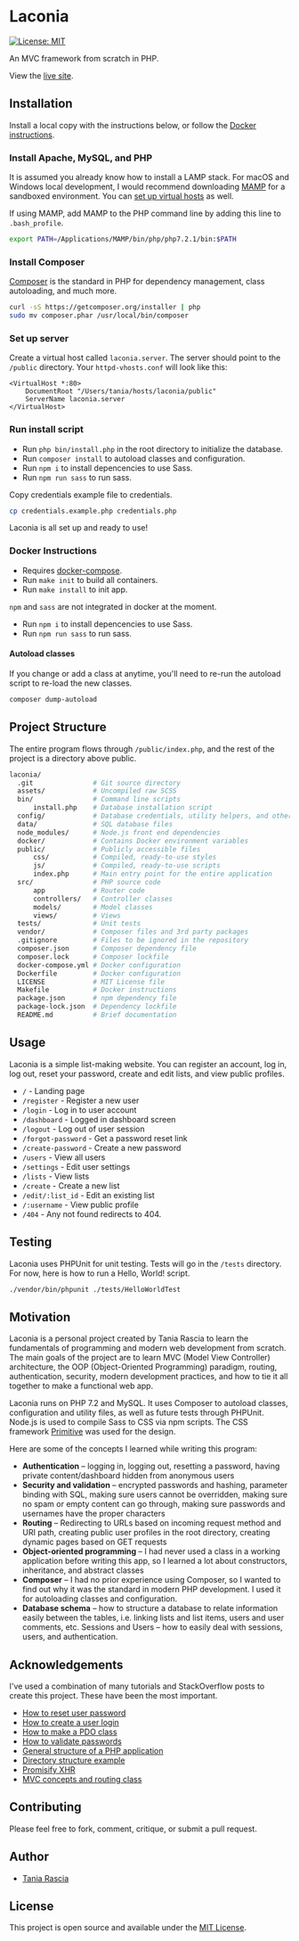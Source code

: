 # Laconia 
[![License: MIT](https://img.shields.io/badge/License-MIT-blue.svg)](https://opensource.org/licenses/MIT)

An MVC framework from scratch in PHP.

View the [live site](https://laconia.dev).

## Installation

Install a local copy with the instructions below, or follow the [Docker instructions](#docker-instructions).

### Install Apache, MySQL, and PHP

It is assumed you already know how to install a LAMP stack. For macOS and Windows local development, I would recommend downloading [MAMP](https://www.mamp.info/en/) for a sandboxed environment. You can [set up virtual hosts](https://www.taniarascia.com/setting-up-virtual-hosts/) as well.

If using MAMP, add MAMP to the PHP command line by adding this line to `.bash_profile`.

```bash
export PATH=/Applications/MAMP/bin/php/php7.2.1/bin:$PATH
```

### Install Composer

[Composer](https://getcomposer.org/) is the standard in PHP for dependency management, class autoloading, and much more.

```bash
curl -sS https://getcomposer.org/installer | php
sudo mv composer.phar /usr/local/bin/composer
```

### Set up server

Create a virtual host called `laconia.server`. The server should point to the `/public` directory. Your `httpd-vhosts.conf` will look like this:

```apacheconf
<VirtualHost *:80>
    DocumentRoot "/Users/tania/hosts/laconia/public"
    ServerName laconia.server
</VirtualHost>
```

### Run install script

- Run `php bin/install.php` in the root directory to initialize the database.
- Run `composer install` to autoload classes and configuration.
- Run `npm i` to install depencencies to use Sass.
- Run `npm run sass` to run sass.

Copy credentials example file to credentials.

```bash
cp credentials.example.php credentials.php
```

Laconia is all set up and ready to use!

### Docker Instructions

- Requires [docker-compose](https://docs.docker.com/compose/install/).
- Run `make init` to build all containers.
- Run `make install` to init app.

`npm` and `sass` are not integrated in docker at the moment.

- Run `npm i` to install depencencies to use Sass.
- Run `npm run sass` to run sass.

#### Autoload classes

If you change or add a class at anytime, you'll need to re-run the autoload script to re-load the new classes.

```bash
composer dump-autoload
```

## Project Structure

The entire program flows through `/public/index.php`, and the rest of the project is a directory above public.

```bash
laconia/
  .git               # Git source directory
  assets/            # Uncompiled raw SCSS
  bin/               # Command line scripts
      install.php    # Database installation script
  config/            # Database credentials, utility helpers, and other configuration
  data/              # SQL database files
  node_modules/      # Node.js front end dependencies
  docker/            # Contains Docker environment variables
  public/            # Publicly accessible files
      css/           # Compiled, ready-to-use styles
      js/            # Compiled, ready-to-use scripts
      index.php      # Main entry point for the entire application
  src/               # PHP source code
      app            # Router code
      controllers/   # Controller classes
      models/        # Model classes
      views/         # Views
  tests/             # Unit tests
  vendor/            # Composer files and 3rd party packages
  .gitignore         # Files to be ignored in the repository
  composer.json      # Composer dependency file
  composer.lock      # Composer lockfile
  docker-compose.yml # Docker configuration
  Dockerfile         # Docker configuration
  LICENSE            # MIT License file
  Makefile           # Docker instructions
  package.json       # npm dependency file
  package-lock.json  # Dependency lockfile
  README.md          # Brief documentation
```

## Usage

Laconia is a simple list-making website. You can register an account, log in, log out, reset your password, create and edit lists, and view public profiles.

- `/` - Landing page
- `/register` - Register a new user
- `/login` - Log in to user account
- `/dashboard` - Logged in dashboard screen
- `/logout` - Log out of user session
- `/forgot-password` - Get a password reset link
- `/create-password` - Create a new password
- `/users` - View all users
- `/settings` - Edit user settings
- `/lists` - View lists
- `/create` - Create a new list
- `/edit/:list_id` - Edit an existing list
- `/:username` - View public profile
- `/404` - Any not found redirects to 404.

## Testing

Laconia uses PHPUnit for unit testing. Tests will go in the `/tests` directory. For now, here is how to run a Hello, World! script.

```bash
./vendor/bin/phpunit ./tests/HelloWorldTest
```

## Motivation

Laconia is a personal project created by Tania Rascia to learn the fundamentals of programming and modern web development from scratch. The main goals of the project are to learn MVC (Model View Controller) architecture, the OOP (Object-Oriented Programming) paradigm, routing, authentication, security, modern development practices, and how to tie it all together to make a functional web app.

Laconia runs on PHP 7.2 and MySQL. It uses Composer to autoload classes, configuration and utility files, as well as future tests through PHPUnit. Node.js is used to compile Sass to CSS via npm scripts. The CSS framework [Primitive](https://taniarascia.github.io/primitive) was used for the design.

Here are some of the concepts I learned while writing this program:

- **Authentication** – logging in, logging out, resetting a password, having private content/dashboard hidden from anonymous users
- **Security and validation** – encrypted passwords and hashing, parameter binding with SQL, making sure users cannot be overridden, making sure no spam or empty content can go through, making sure passwords and usernames have the proper characters
- **Routing** – Redirecting to URLs based on incoming request method and URI path, creating public user profiles in the root directory, creating dynamic pages based on GET requests
- **Object-oriented programming** – I had never used a class in a working application before writing this app, so I learned a lot about constructors, inheritance, and abstract classes
- **Composer** – I had no prior experience using Composer, so I wanted to find out why it was the standard in modern PHP development. I used it for autoloading classes and configuration.
- **Database schema** – how to structure a database to relate information easily between the tables, i.e. linking lists and list items, users and user comments, etc.
  Sessions and Users – how to easily deal with sessions, users, and authentication.

## Acknowledgements

I've used a combination of many tutorials and StackOverflow posts to create this project. These have been the most important.

- [How to reset user password](http://thisinterestsme.com/php-reset-password-form/)
- [How to create a user login](http://thisinterestsme.com/php-user-registration-form/)
- [How to make a PDO class](https://www.culttt.com/2012/10/01/roll-your-own-pdo-php-class/)
- [How to validate passwords](https://stackoverflow.com/questions/22544250/php-password-validation/22544286)
- [General structure of a PHP application](https://ilovephp.jondh.me.uk/en/tutorial/make-your-own-blog)
- [Directory structure example](https://php.earth/docs/faq/misc/structure)
- [Promisify XHR](https://stackoverflow.com/questions/30008114/how-do-i-promisify-native-xhr)
- [MVC concepts and routing class](https://github.com/laracasts/The-PHP-Practitioner-Full-Source-Code/)

## Contributing

Please feel free to fork, comment, critique, or submit a pull request.

## Author

- [Tania Rascia](https://www.taniarascia.com)

## License

This project is open source and available under the [MIT License](LICENSE).
